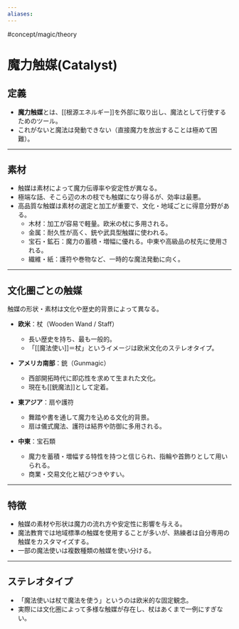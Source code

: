```yaml
---
aliases:
---
```

#concept/magic/theory 
# 魔力触媒(Catalyst)

## 定義
- **魔力触媒**とは、[[根源エネルギー]]を外部に取り出し、魔法として行使するためのツール。
- これがないと魔法は発動できない（直接魔力を放出することは極めて困難）。

---

## 素材
- 触媒は素材によって魔力伝導率や安定性が異なる。
- 極端な話、そこら辺の木の枝でも触媒になり得るが、効率は最悪。
- 高品質な触媒は素材の選定と加工が重要で、文化・地域ごとに得意分野がある。
  - 木材：加工が容易で軽量。欧米の杖に多用される。
  - 金属：耐久性が高く、銃や武具型触媒に使われる。
  - 宝石・鉱石：魔力の蓄積・増幅に優れる。中東や高級品の杖先に使用される。
  - 繊維・紙：護符や巻物など、一時的な魔法発動に向く。

---

## 文化圏ごとの触媒
触媒の形状・素材は文化や歴史的背景によって異なる。

- **欧米**：杖（Wooden Wand / Staff）
  - 長い歴史を持ち、最も一般的。
  - 「[[魔法使い]]＝杖」というイメージは欧米文化のステレオタイプ。

- **アメリカ南部**：銃（Gunmagic）
  - 西部開拓時代に即応性を求めて生まれた文化。
  - 現在も[[銃魔法]]として定着。

- **東アジア**：扇や護符
  - 舞踏や書を通して魔力を込める文化的背景。
  - 扇は儀式魔法、護符は結界や防御に多用される。

- **中東**：宝石類
  - 魔力を蓄積・増幅する特性を持つと信じられ、指輪や首飾りとして用いられる。
  - 商業・交易文化と結びつきやすい。

---

## 特徴
- 触媒の素材や形状は魔力の流れ方や安定性に影響を与える。
- 魔法教育では地域標準の触媒を使用することが多いが、熟練者は自分専用の触媒をカスタマイズする。
- 一部の魔法使いは複数種類の触媒を使い分ける。

---

## ステレオタイプ
- 「魔法使いは杖で魔法を使う」というのは欧米的な固定観念。
- 実際には文化圏によって多様な触媒が存在し、杖はあくまで一例にすぎない。
